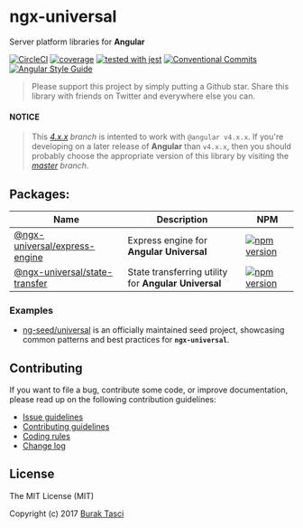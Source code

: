 # ngx-universal
Server platform libraries for **Angular**

[![CircleCI](https://circleci.com/gh/fulls1z3/ngx-universal.svg?style=shield)](https://circleci.com/gh/fulls1z3/ngx-universal)
[![coverage](https://codecov.io/github/fulls1z3/ngx-universal/coverage.svg?branch=master)](https://codecov.io/gh/fulls1z3/ngx-universal)
[![tested with jest](https://img.shields.io/badge/tested_with-jest-99424f.svg)](https://github.com/facebook/jest)
[![Conventional Commits](https://img.shields.io/badge/Conventional%20Commits-1.0.0-yellow.svg)](https://conventionalcommits.org)
[![Angular Style Guide](https://mgechev.github.io/angular2-style-guide/images/badge.svg)](https://angular.io/styleguide)

> Please support this project by simply putting a Github star. Share this library with friends on Twitter and everywhere else you can.

#### NOTICE
> This *[4.x.x] branch* is intented to work with `@angular v4.x.x`. If you're developing on a later release of **Angular**
than `v4.x.x`, then you should probably choose the appropriate version of this library by visiting the *[master] branch*.

## Packages:
Name | Description | NPM
--- | --- | ---
[@ngx-universal/express-engine](https://github.com/fulls1z3/ngx-universal/tree/master/packages/@ngx-universal/express-engine) | Express engine for **Angular Universal** | [![npm version](https://badge.fury.io/js/%40ngx-universal%2Fexpress-engine.svg)](https://www.npmjs.com/package/@ngx-universal/express-engine)
[@ngx-universal/state-transfer](https://github.com/fulls1z3/ngx-universal/tree/master/packages/@ngx-universal/state-transfer) | State transferring utility for **Angular Universal** | [![npm version](https://badge.fury.io/js/%40ngx-universal%2Fstate-transfer.svg)](https://www.npmjs.com/package/@ngx-universal/state-transfer)

### Examples
- [ng-seed/universal] is an officially maintained seed project, showcasing common patterns and best practices for **`ngx-universal`**.

## Contributing
If you want to file a bug, contribute some code, or improve documentation, please read up on the following contribution guidelines:
- [Issue guidelines](CONTRIBUTING.md#submit)
- [Contributing guidelines](CONTRIBUTING.md)
- [Coding rules](CONTRIBUTING.md#rules)
- [Change log](CHANGELOG.md)

## License
The MIT License (MIT)

Copyright (c) 2017 [Burak Tasci]

[master]: https://github.com/ngx-universal/core/tree/master
[4.x.x]: https://github.com/ngx-universal/core/tree/4.x.x
[ng-seed/universal]: https://github.com/ng-seed/universal
[Burak Tasci]: https://github.com/fulls1z3
